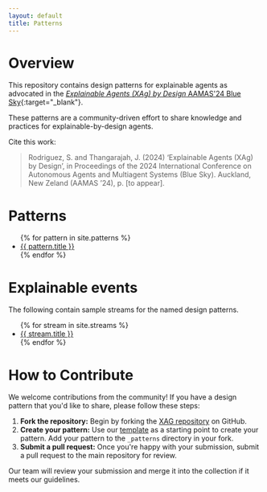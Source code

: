 ```yaml
---
layout: default
title: Patterns
---
```


# Overview

This repository contains design patterns for explainable agents as advocated in the [_Explainable Agents (XAg) by Design_ AAMAS'24 Blue Sky](https://www.aamas2024-conference.auckland.ac.nz/accepted/blue-sky-ideas/){:target="_blank"}.

These patterns are a community-driven effort to share knowledge and practices for explainable-by-design agents.

Cite this work:
>  Rodriguez, S. and Thangarajah, J. (2024) ‘Explainable Agents (XAg) by Design’, in Proceedings of the 2024 International Conference on Autonomous Agents and Multiagent Systems (Blue Sky). Auckland, New Zeland (AAMAS ’24), p. [to appear].


# Patterns

<ul>
  {% for pattern in site.patterns %}
    <li>
       <a href="{{ site.baseurl }}{{ pattern.url }}">{{ pattern.title }}</a>
    </li>
  {% endfor %}
</ul>

# Explainable events

The following contain sample streams for the named design patterns.

<ul>
  {% for stream in site.streams %}
    <li>
       <a href="{{ site.baseurl }}{{ stream.url }}">{{ stream.title }}</a>
    </li>
  {% endfor %}
</ul>

# How to Contribute

We welcome contributions from the community! If you have a design pattern that you'd like to share, please follow these steps:

<ol>
  <li><strong>Fork the repository:</strong> Begin by forking the <a href="https://github.com/hmteams/xag" target="_blank">XAG repository</a> on GitHub.</li>
  <li><strong>Create your pattern:</strong> Use our <a href="{{ site.baseurl }}TEMPLATE.md" target="_blank">template</a> as a starting point to create your pattern. Add your pattern to the <code>_patterns</code> directory in your fork.</li>
  <li><strong>Submit a pull request:</strong> Once you're happy with your submission, submit a pull request to the main repository for review.</li>
</ol>

<p>Our team will review your submission and merge it into the collection if it meets our guidelines.</p>

